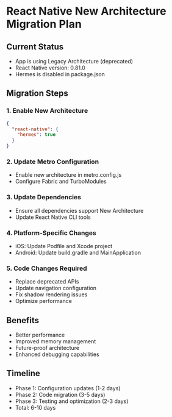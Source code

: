 # React Native New Architecture Migration Plan

## Current Status
- App is using Legacy Architecture (deprecated)
- React Native version: 0.81.0
- Hermes is disabled in package.json

## Migration Steps

### 1. Enable New Architecture
```json
{
  "react-native": {
    "hermes": true
  }
}
```

### 2. Update Metro Configuration
- Enable new architecture in metro.config.js
- Configure Fabric and TurboModules

### 3. Update Dependencies
- Ensure all dependencies support New Architecture
- Update React Native CLI tools

### 4. Platform-Specific Changes
- iOS: Update Podfile and Xcode project
- Android: Update build.gradle and MainApplication

### 5. Code Changes Required
- Replace deprecated APIs
- Update navigation configuration
- Fix shadow rendering issues
- Optimize performance

## Benefits
- Better performance
- Improved memory management
- Future-proof architecture
- Enhanced debugging capabilities

## Timeline
- Phase 1: Configuration updates (1-2 days)
- Phase 2: Code migration (3-5 days)
- Phase 3: Testing and optimization (2-3 days)
- Total: 6-10 days
